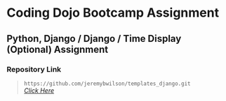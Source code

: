 # Coding Dojo Bootcamp Assignment
## Python, Django / Django / Time Display (Optional) Assignment

### Repository Link

> ``` https://github.com/jeremybwilson/templates_django.git ```<br>
> _[Click Here](https://github.com/jeremybwilson/templates_django.git)_